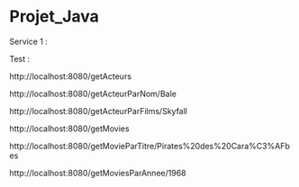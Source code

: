 # Projet_Java

Service 1 :

Test : 

http://localhost:8080/getActeurs

http://localhost:8080/getActeurParNom/Bale

http://localhost:8080/getActeurParFilms/Skyfall

http://localhost:8080/getMovies

http://localhost:8080/getMovieParTitre/Pirates%20des%20Cara%C3%AFbes

http://localhost:8080/getMoviesParAnnee/1968
